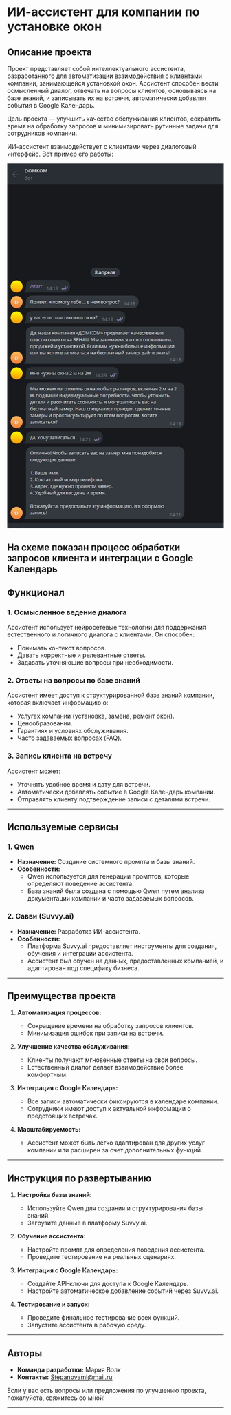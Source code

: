 # ИИ-ассистент для компании по установке окон

## Описание проекта

Проект представляет собой интеллектуального ассистента, разработанного для автоматизации взаимодействия с клиентами компании, занимающейся установкой окон. Ассистент способен вести осмысленный диалог, отвечать на вопросы клиентов, основываясь на базе знаний, и записывать их на встречи, автоматически добавляя события в Google Календарь.

Цель проекта — улучшить качество обслуживания клиентов, сократить время на обработку запросов и минимизировать рутинные задачи для сотрудников компании.

ИИ-ассистент взаимодействует с клиентами через диалоговый интерфейс. Вот пример его работы:


<img src="https://github.com/neshika/profile/blob/main/%D0%B1%D0%BE%D1%82.JPG" alt="Пример работы ассистента" height= 35% />

На схеме показан процесс обработки запросов клиента и интеграции с Google Календарь
---

## Функционал

### 1. **Осмысленное ведение диалога**
Ассистент использует нейросетевые технологии для поддержания естественного и логичного диалога с клиентами. Он способен:
- Понимать контекст вопросов.
- Давать корректные и релевантные ответы.
- Задавать уточняющие вопросы при необходимости.

### 2. **Ответы на вопросы по базе знаний**
Ассистент имеет доступ к структурированной базе знаний компании, которая включает информацию о:
- Услугах компании (установка, замена, ремонт окон).
- Ценообразовании.
- Гарантиях и условиях обслуживания.
- Часто задаваемых вопросах (FAQ).

### 3. **Запись клиента на встречу**
Ассистент может:
- Уточнять удобное время и дату для встречи.
- Автоматически добавлять событие в Google Календарь компании.
- Отправлять клиенту подтверждение записи с деталями встречи.

---

## Используемые сервисы

### 1. **Qwen**
- **Назначение:** Создание системного промпта и базы знаний.
- **Особенности:**
  - Qwen используется для генерации промптов, которые определяют поведение ассистента.
  - База знаний была создана с помощью Qwen путем анализа документации компании и часто задаваемых вопросов.

### 2. **Савви (Suvvy.ai)**
- **Назначение:** Разработка ИИ-ассистента.
- **Особенности:**
  - Платформа Suvvy.ai предоставляет инструменты для создания, обучения и интеграции ассистента.
  - Ассистент был обучен на данных, предоставленных компанией, и адаптирован под специфику бизнеса.

---

## Преимущества проекта

1. **Автоматизация процессов:**
   - Сокращение времени на обработку запросов клиентов.
   - Минимизация ошибок при записи на встречи.

2. **Улучшение качества обслуживания:**
   - Клиенты получают мгновенные ответы на свои вопросы.
   - Естественный диалог делает взаимодействие более комфортным.

3. **Интеграция с Google Календарь:**
   - Все записи автоматически фиксируются в календаре компании.
   - Сотрудники имеют доступ к актуальной информации о предстоящих встречах.

4. **Масштабируемость:**
   - Ассистент может быть легко адаптирован для других услуг компании или расширен за счет дополнительных функций.

---

## Инструкция по развертыванию

1. **Настройка базы знаний:**
   - Используйте Qwen для создания и структурирования базы знаний.
   - Загрузите данные в платформу Suvvy.ai.

2. **Обучение ассистента:**
   - Настройте промпт для определения поведения ассистента.
   - Проведите тестирование на реальных сценариях.

3. **Интеграция с Google Календарь:**
   - Создайте API-ключи для доступа к Google Календарь.
   - Настройте автоматическое добавление событий через Suvvy.ai.

4. **Тестирование и запуск:**
   - Проведите финальное тестирование всех функций.
   - Запустите ассистента в рабочую среду.

---

## Авторы

- **Команда разработки:** Мария Волк
- **Контакты:** Stepanovaml@mail.ru

Если у вас есть вопросы или предложения по улучшению проекта, пожалуйста, свяжитесь со мной!

---
